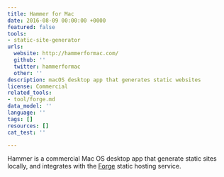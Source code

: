 ```yaml
---
title: Hammer for Mac
date: 2016-08-09 00:00:00 +0000
featured: false
tools:
- static-site-generator
urls:
  website: http://hammerformac.com/
  github: ''
  twitter: hammerformac
  other: ''
description: macOS desktop app that generates static websites
license: Commercial
related_tools:
- tool/forge.md
data_model: ''
language: ''
tags: []
resources: []
cat_test: ''

---
```

Hammer is a commercial Mac OS desktop app that generate static sites locally, and integrates with the [Forge](/tool/forge/) static hosting service.